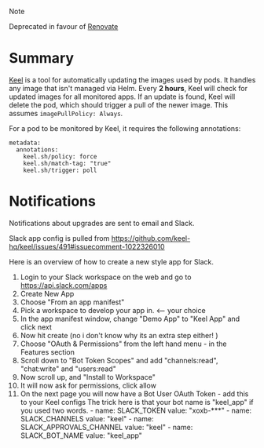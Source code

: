 > [!NOTE] 
> Deprecated in favour of [Renovate](/README.md#Sofware%20Updates)

# Summary
[Keel](https://github.com/keel-hq/keel) is a tool for automatically updating the images used by pods. It handles any image that isn't managed via Helm. Every **2 hours**, Keel will check for updated images for all monitored apps. If an update is found, Keel will delete the pod, which should trigger a pull of the newer image. This assumes `imagePullPolicy: Always`. 

For a pod to be monitored by Keel, it requires the following annotations:
```
metadata:
  annotations:
    keel.sh/policy: force
    keel.sh/match-tag: "true"
    keel.sh/trigger: poll
```

# Notifications
Notifications about upgrades are sent to email and Slack.

Slack app config is pulled from https://github.com/keel-hq/keel/issues/491#issuecomment-1022326010

Here is an overview of how to create a new style app for Slack.

1. Login to your Slack workspace on the web and go to https://api.slack.com/apps
2. Create New App
3. Choose "From an app manifest"
4. Pick a workspace to develop your app in. <-- your choice
5. In the app manifest window, change "Demo App" to "Keel App" and click next
6. Now hit create (no i don't know why its an extra step either! )
7. Choose "OAuth & Permissions" from the left hand menu - in the Features section
8. Scroll down to "Bot Token Scopes" and add "channels:read", "chat:write" and "users:read"
9. Now scroll up, and "Install to Workspace"
10. It will now ask for permissions, click allow
11. On the next page you will now have a Bot User OAuth Token - add this to your Keel configs
      The trick here is that your bot name is "keel_app" if you used two words.
        - name: SLACK_TOKEN
          value: "xoxb-***"
        - name: SLACK_CHANNELS
          value: "keel"
        - name: SLACK_APPROVALS_CHANNEL
          value: "keel"
        - name: SLACK_BOT_NAME
          value: "keel_app"